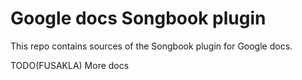 # Google docs Songbook plugin

This repo contains sources of the Songbook plugin for Google docs.

TODO(FUSAKLA) More docs 
